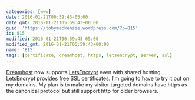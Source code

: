 ```yaml
---
categories: [www]
date: 2016-01-21T00:59:43-05:00
date_gmt: 2016-01-21T05:59:43+00:00
guid: 'https://tobymackenzie.wordpress.com/?p=815'
id: 815
modified: 2016-01-21T00:59:43-05:00
modified_gmt: 2016-01-21T05:59:43+00:00
name: '815'
tags: [certificate, dreamhost, https, letsencrypt, server, ssl]
---
```


[Dreamhost](http://www.dreamhost.com/r.cgi?568062) now supports [LetsEncrypt](http://letsencrypt.org/) even with shared hosting.  LetsEncrypt provides free SSL certificates.  I'm going to have to try it out on my domains.  My plan is to make my visitor targeted domains have https as the canonical protocol but still support http for older browsers.
